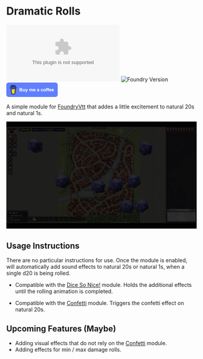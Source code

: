 # Dramatic Rolls
![GitHub release (latest by date)](https://img.shields.io/github/downloads/gsimon2/dramatic-rolls/latest/module.zip)
![Foundry Version](https://img.shields.io/badge/dynamic/json?color=orange&label=Foundry%20Version&query=compatibleCoreVersion&url=https%3A%2F%2Fraw.githubusercontent.com%2Fgsimon2%2Fdramatic-rolls%2Fmain%2Fmodule.json)
<a href="https://www.buymeacoffee.com/gsimon2" target="_blank"><img src="./buy-coffee.png" alt="Buy Me A Coffee"></a>

A simple module for [FoundryVtt](https://foundryvtt.com/) that addes a little excitement to natural 20s and natural 1s.

![](natty20.gif)

## Usage Instructions
There are no particular instructions for use. Once the module is enabled, will automatically add sound effects to natural 20s or natural 1s, when a single d20 is being rolled. 

- Compatible with the [Dice So Nice!](https://foundryvtt.com/packages/dice-so-nice/) module. Holds the additional effects until the rolling animation is completed.

- Compatible with the [Confetti](https://foundryvtt.com/packages/confetti/) module. Triggers the confetti effect on natural 20s.


## Upcoming Features (Maybe)
- Adding visual effects that do not rely on the [Confetti](https://foundryvtt.com/packages/confetti/) module.
- Adding effects for min / max damage rolls.
